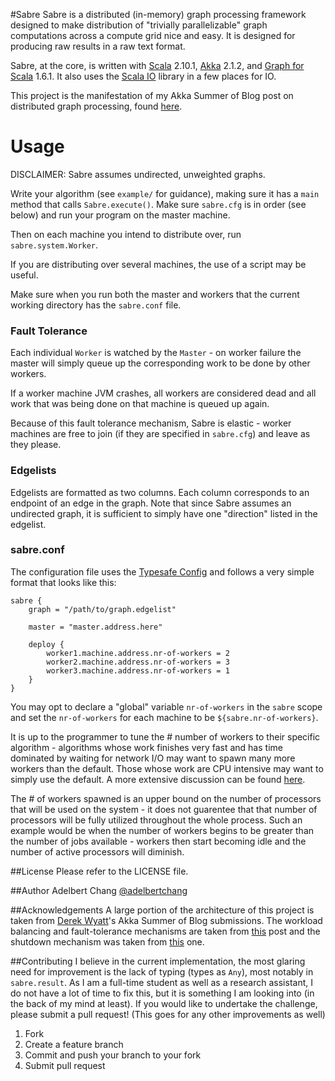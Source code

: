 #Sabre
Sabre is a distributed (in-memory) graph processing framework
designed to make distribution of "trivially parallelizable"
graph computations across a compute grid nice and easy. It
is designed for producing raw results in a raw text format.

Sabre, at the core, is written with 
[Scala](http://www.scala-lang.org/) 2.10.1,
[Akka](http://akka.io/) 2.1.2,
and [Graph for Scala](https://www.assembla.com/spaces/scala-graph/wiki) 1.6.1.
It also uses the [Scala IO](http://jesseeichar.github.com/scala-io-doc/index.html)
library in a few places for IO.

This project is the manifestation of my Akka Summer of Blog post on distributed graph
processing, found [here](http://letitcrash.com/post/29044669086/balancing-workload-across-nodes-with-akka-2).

# Usage
DISCLAIMER: Sabre assumes undirected, unweighted graphs.

Write your algorithm (see `example/` for guidance), making sure it has a `main`
method that calls `Sabre.execute()`. Make sure `sabre.cfg` is in order (see below)
and run your program on the master machine.

Then on each machine you intend to distribute over, run `sabre.system.Worker`.

If you are distributing over several machines, the use of a script may be
useful.

Make sure when you run both the master and workers that the current working
directory has the `sabre.conf` file.

### Fault Tolerance
Each individual `Worker` is watched by the `Master` - on worker failure
the master will simply queue up the corresponding work to be done by
other workers.

If a worker machine JVM crashes, all workers are considered dead and all
work that was being done on that machine is queued up again.

Because of this fault tolerance mechanism, Sabre is elastic - worker
machines are free to join (if they are specified in `sabre.cfg`) and leave
as they please.

### Edgelists
Edgelists are formatted as two columns. Each column corresponds to an endpoint
of an edge in the graph. Note that since Sabre assumes an undirected graph,
it is sufficient to simply have one "direction" listed in the edgelist.

### sabre.conf
The configuration file uses the [Typesafe Config](https://github.com/typesafehub/config) and 
follows a very simple format that looks like this:

```
sabre {
    graph = "/path/to/graph.edgelist"

    master = "master.address.here"

    deploy {
        worker1.machine.address.nr-of-workers = 2
        worker2.machine.address.nr-of-workers = 3
        worker3.machine.address.nr-of-workers = 1
    }
}
```

You may opt to declare a "global" variable `nr-of-workers` in the `sabre` scope and set the
`nr-of-workers` for each machine to be `${sabre.nr-of-workers}`.

It is up to the programmer to tune the # number of workers to their specific
algorithm - algorithms whose work finishes very fast and has time dominated
by waiting for network I/O may want to spawn many more workers than the default.
Those whose work are CPU intensive may want to simply use the default. A
more extensive discussion can be found [here](http://stackoverflow.com/questions/10879296/how-to-determine-the-number-of-actors-to-spawn-in-akka).

The # of workers spawned is an upper bound on the number of processors that will be used
on the system - it does not guarentee that that number of processors will be fully utilized
throughout the whole process. Such an example would be when the number of workers begins to
be greater than the number of jobs available - workers then start becoming idle and the
number of active processors will diminish.

##License
Please refer to the LICENSE file.

##Author
Adelbert Chang [@adelbertchang](https://twitter.com/adelbertchang)

##Acknowledgements
A large portion of the architecture of this project is taken from
[Derek Wyatt](https://twitter.com/derekwyatt)'s Akka Summer of Blog submissions.
The workload balancing and fault-tolerance mechanisms are taken from
[this](http://letitcrash.com/post/29044669086/balancing-workload-across-nodes-with-akka-2) post
and the shutdown mechanism was taken from [this](http://letitcrash.com/post/30165507578/shutdown-patterns-in-akka-2) one.

##Contributing
I believe in the current implementation, the most glaring need for improvement
is the lack of typing (types as `Any`), most notably in
`sabre.result`. As I am a full-time student as well as a research assistant, I do not
have a lot of time to fix this, but it is something I am looking into (in the back
of my mind at least). If you would like to undertake the challenge, please submit a
pull request! (This goes for any other improvements as well)

1. Fork
2. Create a feature branch
3. Commit and push your branch to your fork
4. Submit pull request
